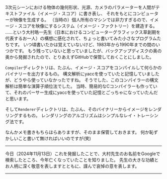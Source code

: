 3次元シーンにおける物体の幾何形状、光源、カメラのパラメーターを人間がテキストファイル（イメージ・スコア）に書き表し、
それをもとにコンピューターが映像を生成する。
（当時の）個人所有のマシンでは非力すぎるので、イメージ・スコアを映像にするシステム（イメージ・ファクトリー）を建造する。
……という大村皓一先生（日本におけるコンピューターグラフィックス草創期を代表するお一人）の構想に感化されて、ちょっと書いてみた小さなプログラムたちです。
いつ頃書いたかは覚えていないけど、1983年から1990年までの間のいつかです。
もう残っていないと思っていましたが、バックアップディスクの奥の奥から発掘されたので、とりあえずGitHubで保管しておくことにしました。

`Compiler`ディレクトリは、たぶん、イメージ・スコアをコンパイルして何らかのバイナリーを出力するもの。
構文解析にyaccを使っていたと記憶していましたが、どうやら使っていなかったですね。
そうでした、このコンパイラーの構文解析は簡単な演算子順位法でした。
当時、簡易的なCコンパイラーも作っていて、それのパーサー生成にyaccを使っていた記憶とごっちゃになっていたんだと思います。

そして`Renderer`ディレクトリは、たぶん、そのバイナリーからイメージをレンダリングするもの。
レンダリングのアルゴリズムはシンプルなレイ・トレーシング法です。

なんかメモ書きもちらほらありますが、そのまま保管しておきます。
何か恥ずかしいこと書いて無ければいいのですが(笑)

---

今日（2024年11月13日）これを発掘したことで、大村先生のお名前をGoogleで検索したところ、今年亡くなっていたことを知りました。
先生の大きな功績とお人柄に深く敬意を表しますとともに、謹んで哀悼の意を表します。

---
